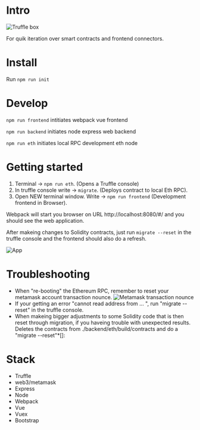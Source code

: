 # Intro
![Truffle box](http://storage1.static.itmages.com/i/18/0309/h_1520617882_2266765_b0734eefc5.png)

For quik iteration over smart contracts and frontend connectors.

# Install

Run `npm run init`

# Develop

`npm run frontend` intitiates webpack vue frontend

`npm run backend` initiates node express web backend

`npm run eth` initiates local RPC development eth node

# Getting started

1. Terminal -> `npm run eth`. (Opens a Truffle console)
2. In truffle console write -> `migrate`. (Deploys contract to local Eth RPC).
2. Open NEW terminal window. Write -> `npm run frontend` (Development frontend in Browser).

Webpack will start you browser on URL http://localhost:8080/#/ and you should see the web application.

After makeing changes to Solidity contracts, just run `migrate --reset` in the truffle console and the frontend should also do a refresh.

![App](http://storage3.static.itmages.com/i/18/0309/h_1520615516_4956393_f30c1f4696.png)

# Troubleshooting

- When "re-booting" the Ethereum RPC, remember to reset your metamask account transaction nounce. ![Metamask transaction nounce](http://storage7.static.itmages.com/i/18/0309/h_1520615869_8453611_ee83786505.png)
- If your getting an error "cannot read address from ... ", run "migrate --reset" in the truffle console.
- When makeing bigger adjustments to some Solidity code that is then reset through migration, if you haveing trouble with unexpected results. Deletes the contracts from ./backend/eth/build/contracts and do a "migrate --reset"*[]:

# Stack

- Truffle
- web3/metamask
- Express
- Node
- Webpack
- Vue
- Vuex
- Bootstrap